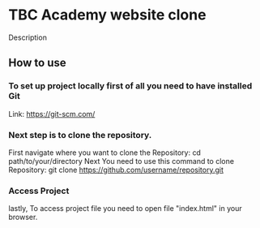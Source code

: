 # TBC Academy website clone
Description
## How to use
### To set up project locally first of all you need to have installed Git
Link: https://git-scm.com/
### Next step is to clone the repository.
First navigate where you want to clone the Repository: cd path/to/your/directory
Next You need to use this command to clone Repository: git clone https://github.com/username/repository.git
### Access Project 
lastly, To access project file you need to open file "index.html" in your browser.  

